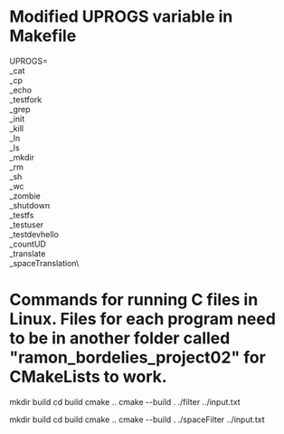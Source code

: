 # Modified UPROGS variable in Makefile

UPROGS=\
	_cat\
	_cp\
	_echo\
	_testfork\
	_grep\
	_init\
	_kill\
	_ln\
	_ls\
	_mkdir\
	_rm\
	_sh\
	_wc\
	_zombie\
	_shutdown\
	_testfs\
	_testuser\
	_testdevhello\
	_countUD\
	_translate\
	_spaceTranslation\

# Commands for running C files in Linux. Files for each program need to be in another folder called "ramon_bordelies_project02" for CMakeLists to work.

mkdir build
cd build
cmake ..
cmake --build .
./filter ../input.txt

mkdir build
cd build
cmake ..
cmake --build .
./spaceFilter ../input.txt
